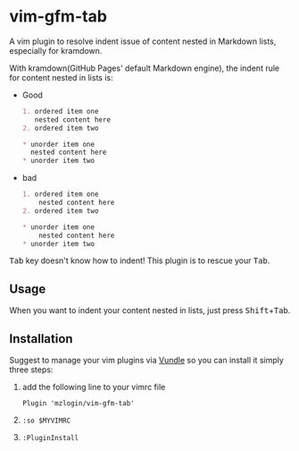# vim-gfm-tab

A vim plugin to resolve indent issue of content nested in  Markdown lists, especially for kramdown.

With kramdown(GitHub Pages' default Markdown engine), the indent rule for content nested in lists is:

* Good

  ```markdown
  1. ordered item one
     nested content here
  2. ordered item two

  * unorder item one
    nested content here
  * unorder item two
  ```

* bad

  ```markdown
  1. ordered item one
      nested content here
  2. ordered item two

  * unorder item one
      nested content here
  * unorder item two
  ```

<kbd>Tab</kbd> key doesn't know how to indent! This plugin is to rescue your <kbd>Tab</kbd>.

## Usage

When you want to indent your content nested in lists, just press <kbd>Shift</kbd>+<kbd>Tab</kbd>.

## Installation

Suggest to manage your vim plugins via [Vundle][1] so you can install it simply three steps:

1. add the following line to your vimrc file

    ```
    Plugin 'mzlogin/vim-gfm-tab'
    ```

2. `:so $MYVIMRC`

3. `:PluginInstall`

[1]: http://github.com/VundleVim/Vundle.Vim
